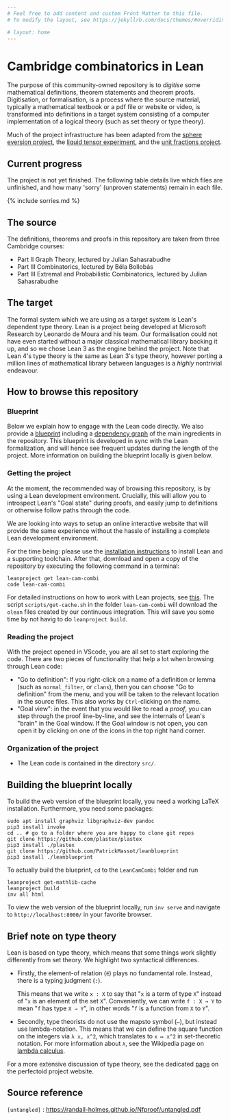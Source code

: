 ```yaml
---
# Feel free to add content and custom Front Matter to this file.
# To modify the layout, see https://jekyllrb.com/docs/themes/#overriding-theme-defaults

# layout: home
---
```


# Cambridge combinatorics in Lean

The purpose of this community-owned repository is to *digitise* some mathematical definitions, theorem statements and theorem proofs. Digitisation, or formalisation, is a process where the source material, typically a mathematical textbook or a pdf file or website or video, is transformed into definitions in a target system consisting of a computer implementation of a logical theory (such as set theory or type theory).

Much of the project infrastructure has been adapted from the [sphere eversion project](https://leanprover-community.github.io/sphere-eversion/), the [liquid tensor experiment](https://leanprover-community.github.io/lean-liquid/), and the [unit fractions project](https://github.com/b-mehta/unit-fractions/).

## Current progress

The project is not yet finished. The following table details live which files are unfinished, and how many 'sorry' (unproven statements) remain in each file.

{% include sorries.md %}

## The source

The definitions, theorems and proofs in this repository are taken from three Cambridge courses:
* Part II Graph Theory, lectured by Julian Sahasrabudhe
* Part III Combinatorics, lectured by Béla Bollobás
* Part III Extremal and Probabilistic Combinatorics, lectured by Julian Sahasrabudhe

## The target

The formal system which we are using as a target system is Lean's dependent type theory. Lean is a project being developed at Microsoft Research by Leonardo de Moura and his team. Our formalisation could not have even started without a major classical mathematical library backing it up, and so we chose Lean 3 as the engine behind the project. Note that Lean 4's type theory is the same as Lean 3's type theory, however porting a million lines of mathematical library between languages is a *highly* nontrivial endeavour.

## How to browse this repository

### Blueprint

Below we explain how to engage with the Lean code directly.
We also provide a [blueprint](https://yaeldillies.github.io/leancamcombi/)
including a [dependency graph](https://yaeldillies.github.io/leancamcombi/blueprint/dep_graph.html)
of the main ingredients in the repository.
This blueprint is developed in sync with the Lean formalization,
and will hence see frequent updates during the length of the project.
More information on building the blueprint locally is given below.

### Getting the project

At the moment, the recommended way of browsing this repository,
is by using a Lean development environment.
Crucially, this will allow you to introspect Lean's "Goal state" during proofs,
and easily jump to definitions or otherwise follow paths through the code.

We are looking into ways to setup an online interactive website
that will provide the same experience without the hassle of installing a complete
Lean development environment.

For the time being: please use the
[installation instructions](https://leanprover-community.github.io/get_started.html#regular-install)
to install Lean and a supporting toolchain.
After that, download and open a copy of the repository
by executing the following command in a terminal:
```
leanproject get lean-cam-combi
code lean-cam-combi
```
For detailed instructions on how to work with Lean projects,
see [this](https://leanprover-community.github.io/install/project.html). The script `scripts/get-cache.sh`
in the folder `lean-cam-combi` will download the `olean` files created by our continuous integration. This
will save you some time by not havig to do `leanproject build`.

### Reading the project

With the project opened in VScode,
you are all set to start exploring the code.
There are two pieces of functionality that help a lot when browsing through Lean code:

* "Go to definition": If you right-click on a name of a definition or lemma
  (such as `normal_filter`, or `clans`), then you can choose "Go to definition" from the menu,
  and you will be taken to the relevant location in the source files.
  This also works by `Ctrl`-clicking on the name.
* "Goal view": in the event that you would like to read a *proof*,
  you can step through the proof line-by-line,
  and see the internals of Lean's "brain" in the Goal window.
  If the Goal window is not open,
  you can open it by clicking on one of the icons in the top right hand corner.

### Organization of the project

* The Lean code is contained in the directory `src/`.

## Building the blueprint locally

To build the web version of the blueprint locally, you need a working LaTeX installation.
Furthermore, you need some packages:
```
sudo apt install graphviz libgraphviz-dev pandoc
pip3 install invoke
cd .. # go to a folder where you are happy to clone git repos
git clone https://github.com/plastex/plastex
pip3 install ./plastex
git clone https://github.com/PatrickMassot/leanblueprint
pip3 install ./leanblueprint
```

To actually build the blueprint, `cd` to the `LeanCamCombi` folder and run
```
leanproject get-mathlib-cache
leanproject build
inv all html
```

To view the web version of the blueprint locally, run `inv serve` and navigate to
`http://localhost:8000/` in your favorite browser.

## Brief note on type theory

Lean is based on type theory,
which means that some things work slightly differently from set theory.
We highlight two syntactical differences.

* Firstly, the element-of relation (`∈`) plays no fundamental role.
  Instead, there is a typing judgment (`:`).

  This means that we write `x : X` to say that "`x` is a term of type `X`"
  instead of "`x` is an element of the set `X`".
  Conveniently, we can write `f : X → Y` to mean "`f` has type `X → Y`",
  in other words "`f` is a function from `X` to `Y`".

* Secondly, type theorists do not use the mapsto symbol (`↦`),
  but instead use lambda-notation.
  This means that we can define the square function on the integers via
  `λ x, x^2`, which translates to `x ↦ x^2` in set-theoretic notation.
  For more information about `λ`, see the Wikipedia page on
  [lambda calculus](https://en.wikipedia.org/wiki/Lambda_calculus).

For a more extensive discussion of type theory,
see the dedicated
[page](https://leanprover-community.github.io/lean-perfectoid-spaces/type_theory.html)
on the perfectoid project website.

## Source reference

`[untangled]` : https://randall-holmes.github.io/Nfproof/untangled.pdf

[untangled]: https://randall-holmes.github.io/Nfproof/untangled.pdf
